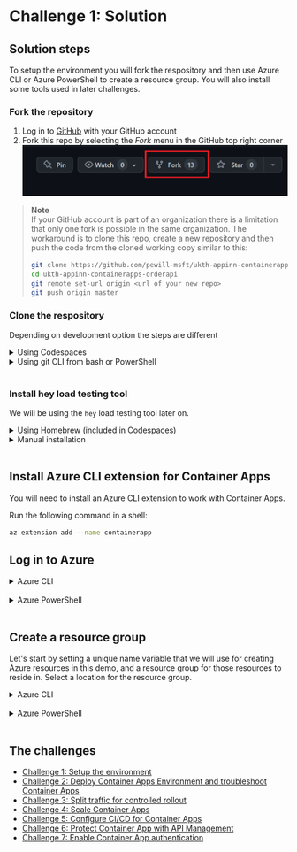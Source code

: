 # Challenge 1: Solution

## Solution steps
To setup the environment you will fork the respository and then use Azure CLI or Azure PowerShell to create a resource group. You will also install some tools used in later challenges.

### Fork the repository
1. Log in to [GitHub](https://github.com) with your GitHub account
2. Fork this repo by selecting the *Fork* menu in the GitHub top right corner
![](images/fork.png)

> **Note**<br>
> If your GitHub account is part of an organization there is a limitation that only one fork is possible in the same organization. The workaround is to clone this repo, create a new repository and then push the code from the cloned working copy similar to this:
>
>  ``` bash
>  git clone https://github.com/pewill-msft/ukth-appinn-containerapps-orderapi
>  cd ukth-appinn-containerapps-orderapi
>  git remote set-url origin <url of your new repo>
>  git push origin master
>  
>  ```

### Clone the respository
Depending on development option the steps are different
<details>
  <summary>Using Codespaces</summary>

Open **your** repository in GitHub Codespaces by selecting menu _Code->Create codespace on main_

![](images/codespaces.png)

This command will take 5-10 minutes to set up the development container and clone the source code.

![](images/codespaces-progress.png)

Once the Codespaces finished deployment you will have a browser based VSCode instance available with a cloned repository. Take a few minutes to familarize yourself with the source code and starter files. 

![](images/codespaces-done.png)

> **Note**<br>
> By default Codespaces time out after 30 minutes of inactivity. After that time any shell variables you defined will be gone and needs to be added again. All changes on files will be persisted between restarts though. An option can be to add variables and commands to a script file to be used between timeout restarts.

</details>


<details>
  <summary>Using git CLI from bash or PowerShell</summary>
Open the shell and run the following git CLI commands

```shell
git clone <your GitHub repository url>/ukth-appinn-containerapps-orderapi
cd ukth-appinn-containerapps-orderapi
```
</details>
<br>

### Install hey load testing tool
We will be using the `hey` load testing tool later on.

<details>
  <summary>Using Homebrew (included in Codespaces)</summary>
  If you are using Codespaces, the container includes Homebrew, so you can install `hey` like this:

```bash
brew install hey
```
</details>
<details>
  <summary>Manual installation</summary>

  If you are using an environment other than Codespaces, you can find installation instructions for `hey` here - [https://github.com/rakyll/hey](https://github.com/rakyll/hey)

</details>
<br>

## Install Azure CLI extension for Container Apps
You will need to install an Azure CLI extension to work with Container Apps.


Run the following command in a shell:

```bash
az extension add --name containerapp
```

## Log in to Azure 
<details>
  <summary>Azure CLI</summary>

```bash
# Login into Azure CLI
az login --use-device-code

# Check you are logged into the right Azure subscription. Inspect the name field
az account show

# In case not the right subscription
az account set -s <subscription-id>

```

  </details>

  <br>

<details>
  <summary>Azure PowerShell</summary>

```PowerShell
# Login into Azure PowerShell
Connect-AzAccount -UseDeviceAuthentication

# Check you are logged into the right Azure subscription. Inspect the SubscriptionName field
Get-AzContext

# In case not the right subscription
Select-AzSubscription -SubscriptionId <subscription-id>

```
  </details>

  <br>

## Create a resource group
Let's start by setting a unique name variable that we will use for creating Azure resources in this demo, and a resource group for those resources to reside in. Select a location for the resource group.

<details>
  <summary>Azure CLI</summary>

```shell
# Generate a random name
name=ca$(cat /dev/urandom | tr -dc '[:lower:]' | fold -w ${1:-5} | head -n 1)

# Set variable for resource group
resourceGroup=${name}-rg

# Set a variable for location
location=northeurope

# Create Resource Group
az group create --name $resourceGroup --location $location -o table

```
</details>
<br>

<details>
  <summary>Azure PowerShell</summary>

```PowerShell
# Generate a random name
$name = -join ((97..122) | Get-Random -Count 6 | % {[char]$_})

# Set variable for resource group
$resourceGroup = "$name-rg"

# Set a variable for location
$location="northeurope"

# Create Resource Group
New-AzResourceGroup -Name $resourceGroup -Location $location

```
</details>
<br>

## The challenges

- [Challenge 1: Setup the environment](challenge1.md)
- [Challenge 2: Deploy Container Apps Environment and troubleshoot Container Apps](challenge2.md)
- [Challenge 3: Split traffic for controlled rollout](challenge3.md)
- [Challenge 4: Scale Container Apps](challenge4.md)
- [Challenge 5: Configure CI/CD for Container Apps](challenge5.md)
- [Challenge 6: Protect Container App with API Management](challenge6.md)
- [Challenge 7: Enable Container App authentication](challenge7.md)
